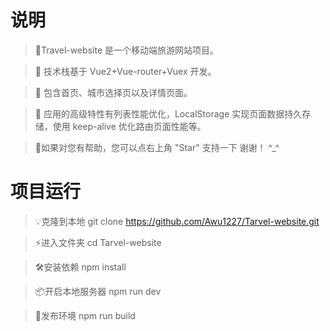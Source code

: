 # 说明
> 🥗Travel-website 是一个移动端旅游网站项目。<br>

> 🥙 技术栈基于 Vue2+Vue-router+Vuex 开发。<br>

> 🍍 包含首页、城市选择页以及详情页面。<br>

> 🥝 应用的高级特性有列表性能优化，LocalStorage 实现页面数据持久存储，使用 keep-alive 优化路由页面性能等。<br>

> 🍰如果对您有帮助，您可以点右上角 "Star" 支持一下 谢谢！ ^_^

# 项目运行
> 💡克隆到本地
git clone https://github.com/Awu1227/Tarvel-website.git

> ⚡️进入文件夹
cd Tarvel-website

> 🛠️安装依赖
npm install

> 📦开启本地服务器
npm run dev

> 🔩发布环境
npm run build
